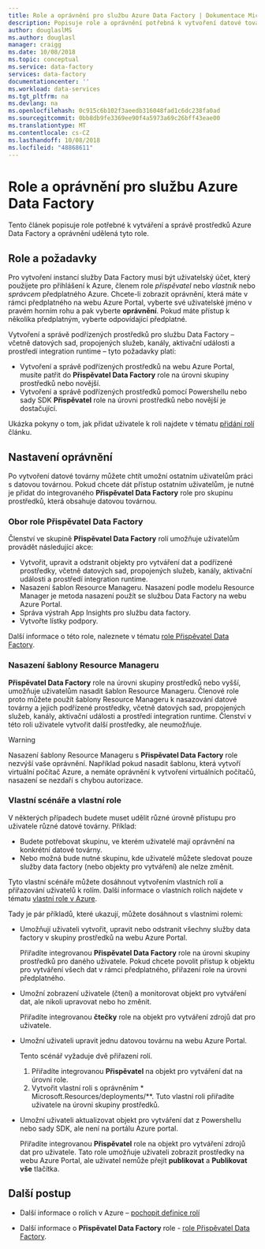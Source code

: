 ```yaml
---
title: Role a oprávnění pro službu Azure Data Factory | Dokumentace Microsoftu
description: Popisuje role a oprávnění potřebná k vytvoření datové továrny a pro práci s podřízené prostředky.
author: douglaslMS
ms.author: douglasl
manager: craigg
ms.date: 10/08/2018
ms.topic: conceptual
ms.service: data-factory
services: data-factory
documentationcenter: ''
ms.workload: data-services
ms.tgt_pltfrm: na
ms.devlang: na
ms.openlocfilehash: 0c915c6b102f3aeedb316048fad1c6dc238fa0ad
ms.sourcegitcommit: 0bb8db9fe3369ee90f4a5973a69c26bff43eae00
ms.translationtype: MT
ms.contentlocale: cs-CZ
ms.lasthandoff: 10/08/2018
ms.locfileid: "48868611"
---
```

# <a name="roles-and-permissions-for-azure-data-factory"></a>Role a oprávnění pro službu Azure Data Factory

Tento článek popisuje role potřebné k vytváření a správě prostředků Azure Data Factory a oprávnění udělená tyto role.

## <a name="roles-and-requirements"></a>Role a požadavky

Pro vytvoření instancí služby Data Factory musí být uživatelský účet, který použijete pro přihlášení k Azure, členem role *přispěvatel* nebo *vlastník* nebo *správcem* předplatného Azure. Chcete-li zobrazit oprávnění, která máte v rámci předplatného na webu Azure Portal, vyberte své uživatelské jméno v pravém horním rohu a pak vyberte **oprávnění**. Pokud máte přístup k několika předplatným, vyberte odpovídající předplatné. 

Vytvoření a správě podřízených prostředků pro službu Data Factory – včetně datových sad, propojených služeb, kanály, aktivační události a prostředí integration runtime – tyto požadavky platí:
- Vytvoření a správě podřízených prostředků na webu Azure Portal, musíte patřit do **Přispěvatel Data Factory** role na úrovni skupiny prostředků nebo novější.
- Vytvoření a správě podřízených prostředků pomocí Powershellu nebo sady SDK **Přispěvatel** role na úrovni prostředků nebo novější je dostačující.

Ukázka pokyny o tom, jak přidat uživatele k roli najdete v tématu [přidání rolí](../billing/billing-add-change-azure-subscription-administrator.md) článku.

## <a name="set-up-permissions"></a>Nastavení oprávnění

Po vytvoření datové továrny můžete chtít umožní ostatním uživatelům práci s datovou továrnou. Pokud chcete dát přístup ostatním uživatelům, je nutné je přidat do integrovaného **Přispěvatel Data Factory** role pro skupinu prostředků, která obsahuje datovou továrnou.

### <a name="scope-of-the-data-factory-contributor-role"></a>Obor role Přispěvatel Data Factory

Členství ve skupině **Přispěvatel Data Factory** rolí umožňuje uživatelům provádět následující akce:
- Vytvořit, upravit a odstranit objekty pro vytváření dat a podřízené prostředky, včetně datových sad, propojených služeb, kanály, aktivační události a prostředí integration runtime.
- Nasazení šablon Resource Manageru. Nasazení podle modelu Resource Manager je metoda nasazení použít se službou Data Factory na webu Azure Portal.
- Správa výstrah App Insights pro službu data factory.
- Vytvořte lístky podpory.

Další informace o této role, naleznete v tématu [role Přispěvatel Data Factory](../role-based-access-control/built-in-roles.md#data-factory-contributor).

### <a name="resource-manager-template-deployment"></a>Nasazení šablony Resource Manageru

**Přispěvatel Data Factory** role na úrovni skupiny prostředků nebo vyšší, umožňuje uživatelům nasadit šablon Resource Manageru. Členové role proto můžete použít šablony Resource Manageru k nasazování datové továrny a jejich podřízené prostředky, včetně datových sad, propojených služeb, kanály, aktivační události a prostředí integration runtime. Členství v této roli uživatele vytvořit další prostředky, ale neumožňuje.

> [!WARNING]
> Nasazení šablony Resource Manageru s **Přispěvatel Data Factory** role nezvýší vaše oprávnění. Například pokud nasadit šablonu, která vytvoří virtuální počítač Azure, a nemáte oprávnění k vytvoření virtuálních počítačů, nasazení se nezdaří s chybou autorizace.

### <a name="custom-scenarios-and-custom-roles"></a>Vlastní scénáře a vlastní role

V některých případech budete muset udělit různé úrovně přístupu pro uživatele různé datové továrny. Příklad:
- Budete potřebovat skupinu, ve kterém uživatelé mají oprávnění na konkrétní datové továrny.
- Nebo možná bude nutné skupinu, kde uživatelé můžete sledovat pouze služby data factory (nebo objekty pro vytváření) ale nelze změnit.

Tyto vlastní scénáře můžete dosáhnout vytvořením vlastních rolí a přiřazování uživatelů k rolím. Další informace o vlastních rolích najdete v tématu [vlastní role v Azure](..//role-based-access-control/custom-roles.md).

Tady je pár příkladů, které ukazují, můžete dosáhnout s vlastními rolemi:

- Umožňují uživateli vytvořit, upravit nebo odstranit všechny služby data factory v skupiny prostředků na webu Azure Portal.

  Přiřadíte integrovanou **Přispěvatel Data Factory** role na úrovni skupiny prostředků pro daného uživatele. Pokud chcete povolit přístup k objektu pro vytváření všech dat v rámci předplatného, přiřazení role na úrovni předplatného.

- Umožní zobrazení uživatele (čtení) a monitorovat objekt pro vytváření dat, ale nikoli upravovat nebo ho změnit.

  Přiřadíte integrovanou **čtečky** role na objekt pro vytváření zdrojů dat pro uživatele.

- Umožní uživateli upravit jednu datovou továrnu na webu Azure Portal.

  Tento scénář vyžaduje dvě přiřazení rolí.

  1. Přiřadíte integrovanou **Přispěvatel** na objekt pro vytváření dat na úrovni role.
  2. Vytvořit vlastní roli s oprávněním * Microsoft.Resources/deployments/**. Tuto vlastní roli přiřadíte uživatele na úrovni skupiny prostředků.

- Umožní uživateli aktualizovat objekt pro vytváření dat z Powershellu nebo sady SDK, ale není na portálu Azure portal.

  Přiřadíte integrovanou **Přispěvatel** role na objekt pro vytváření zdrojů dat pro uživatele. Tato role umožňuje uživateli zobrazit prostředky na webu Azure Portal, ale uživatel nemůže přejít **publikovat** a **Publikovat vše** tlačítka.

## <a name="next-steps"></a>Další postup

- Další informace o rolích v Azure – [pochopit definice rolí](../role-based-access-control/role-definitions.md)

- Další informace o **Přispěvatel Data Factory** role - [role Přispěvatel Data Factory](../role-based-access-control/built-in-roles.md#data-factory-contributor).